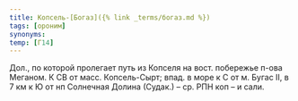 ```yaml
---
title: Копсель-[Богаз]({% link _terms/богаз.md %})
tags: [ороним]
synonyms:
temp: [Г14]
---
```


Дол., по которой пролегает путь из Копселя на вост. побережье п-ова Меганом. К
СВ от масс. Копсель-Сырт; впад. в море к С от м. Бугас II, в 7 км к Ю от нп
Солнечная Долина (Судак.) – ср. РПН коп – и сали.
